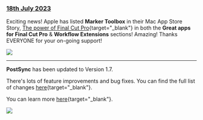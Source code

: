 ### [18th July 2023](/news/20230718)

Exciting news! Apple has listed **Marker Toolbox** in their Mac App Store Story, [The power of Final Cut Pro](https://apps.apple.com/au/story/id1439356777){target="_blank"} in both the **Great apps for Final Cut Pro** & **Workflow Extensions** sections! Amazing! Thanks EVERYONE for your on-going support!

![](../static/marker-toolbox-app-store-story.png)

---

**PostSync** has been updated to Version 1.7.

There's lots of feature improvements and bug fixes. You can find the full list of changes [here](https://chrisroyfilms.com/postsync/version-history/){target="_blank"}.

You can learn more [here](https://chrisroyfilms.com/postsync/){target="_blank"}.

![](../static/postsync-main-1.7.png)